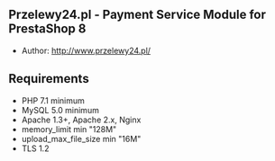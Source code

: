 ## Przelewy24.pl - Payment Service Module for PrestaShop 8 ##
- Author: http://www.przelewy24.pl/

## Requirements ##
- PHP 7.1 minimum
- MySQL 5.0 minimum
- Apache 1.3+, Apache 2.x, Nginx
- memory_limit min "128M" 
- upload_max_file_size min "16M"
- TLS 1.2
